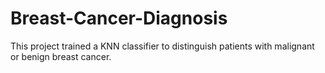 # Breast-Cancer-Diagnosis
This project trained a KNN classifier to distinguish patients with malignant or benign breast cancer. 
